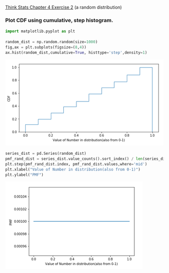 [Think Stats Chapter 4 Exercise 2](http://greenteapress.com/thinkstats2/html/thinkstats2005.html#toc41) (a random distribution)
### Plot CDF using cumulative, step histogram. 
```python
import matplotlib.pyplot as plt

random_dist = np.random.random(size=1000)
fig,ax = plt.subplots(figsize=(8,4))
ax.hist(random_dist,cumulative=True, histtype='step',density=1)
```
![CDF plot of np.random.random(1000)](https://github.com/sethweiland/dsp/blob/master/lessons/statistics/CDF_Random_Dist_Ch4_E2.png)

```python
series_dist = pd.Series(random_dist)
pmf_rand_dist = series_dist.value_counts().sort_index() / len(series_dist)
plt.step(pmf_rand_dist.index, pmf_rand_dist.values,where='mid')
plt.xlabel("Value of Number in distribution(also from 0-1)")
plt.ylabel("PMF")
```
![PMF Plot of np.random.random(1000)](https://github.com/sethweiland/dsp/blob/master/lessons/statistics/PMF_Random_Dist_Ch4_E2.png)
